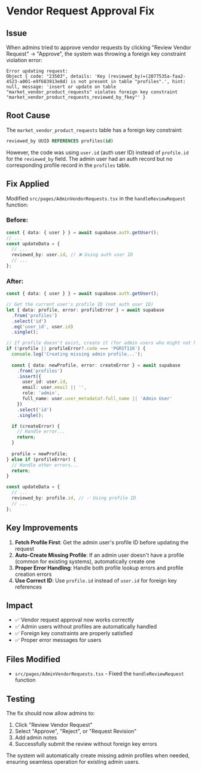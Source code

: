 # Vendor Request Approval Fix

## Issue
When admins tried to approve vendor requests by clicking "Review Vendor Request" → "Approve", the system was throwing a foreign key constraint violation error:

```
Error updating request: 
Object { code: "23503", details: 'Key (reviewed_by)=(2077535a-faa2-4523-a001-e9f683913e8d) is not present in table "profiles".', hint: null, message: 'insert or update on table "market_vendor_product_requests" violates foreign key constraint "market_vendor_product_requests_reviewed_by_fkey"' }
```

## Root Cause
The `market_vendor_product_requests` table has a foreign key constraint:
```sql
reviewed_by UUID REFERENCES profiles(id)
```

However, the code was using `user.id` (auth user ID) instead of `profile.id` for the `reviewed_by` field. The admin user had an auth record but no corresponding profile record in the `profiles` table.

## Fix Applied
Modified `src/pages/AdminVendorRequests.tsx` in the `handleReviewRequest` function:

### Before:
```typescript
const { data: { user } } = await supabase.auth.getUser();
// ...
const updateData = {
  // ...
  reviewed_by: user.id, // ❌ Using auth user ID
  // ...
};
```

### After:
```typescript
const { data: { user } } = await supabase.auth.getUser();

// Get the current user's profile ID (not auth user ID)
let { data: profile, error: profileError } = await supabase
  .from('profiles')
  .select('id')
  .eq('user_id', user.id)
  .single();

// If profile doesn't exist, create it (for admin users who might not have profiles)
if (!profile || profileError?.code === 'PGRST116') {
  console.log('Creating missing admin profile...');
  
  const { data: newProfile, error: createError } = await supabase
    .from('profiles')
    .insert({
      user_id: user.id,
      email: user.email || '',
      role: 'admin',
      full_name: user.user_metadata?.full_name || 'Admin User'
    })
    .select('id')
    .single();

  if (createError) {
    // Handle error...
    return;
  }
  
  profile = newProfile;
} else if (profileError) {
  // Handle other errors...
  return;
}

const updateData = {
  // ...
  reviewed_by: profile.id, // ✅ Using profile ID
  // ...
};
```

## Key Improvements
1. **Fetch Profile First**: Get the admin user's profile ID before updating the request
2. **Auto-Create Missing Profile**: If an admin user doesn't have a profile (common for existing systems), automatically create one
3. **Proper Error Handling**: Handle both profile lookup errors and profile creation errors
4. **Use Correct ID**: Use `profile.id` instead of `user.id` for foreign key references

## Impact
- ✅ Vendor request approval now works correctly
- ✅ Admin users without profiles are automatically handled
- ✅ Foreign key constraints are properly satisfied
- ✅ Proper error messages for users

## Files Modified
- `src/pages/AdminVendorRequests.tsx` - Fixed the `handleReviewRequest` function

## Testing
The fix should now allow admins to:
1. Click "Review Vendor Request"
2. Select "Approve", "Reject", or "Request Revision"
3. Add admin notes
4. Successfully submit the review without foreign key errors

The system will automatically create missing admin profiles when needed, ensuring seamless operation for existing admin users. 